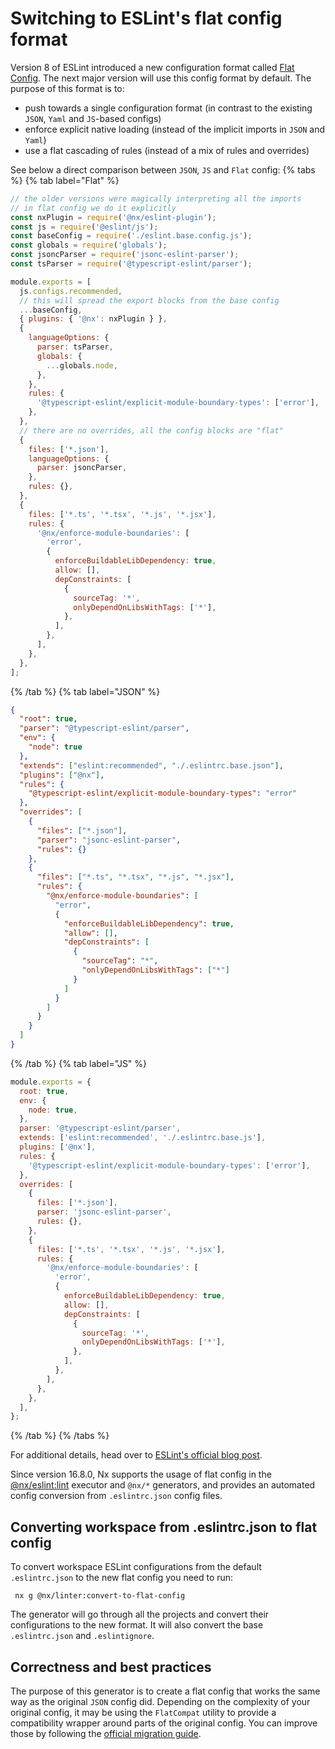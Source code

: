 # Switching to ESLint's flat config format

Version 8 of ESLint introduced a new configuration format called [Flat Config](https://eslint.org/docs/latest/use/configure/configuration-files-new). The next major version will use this config format by default. The purpose of this format is to:

- push towards a single configuration format (in contrast to the existing `JSON`, `Yaml` and `JS`-based configs)
- enforce explicit native loading (instead of the implicit imports in `JSON` and `Yaml`)
- use a flat cascading of rules (instead of a mix of rules and overrides)

See below a direct comparison between `JSON`, `JS` and `Flat` config:
{% tabs %}
{% tab label="Flat" %}

```js {% fileName="eslint.config.js" %}
// the older versions were magically interpreting all the imports
// in flat config we do it explicitly
const nxPlugin = require('@nx/eslint-plugin');
const js = require('@eslint/js');
const baseConfig = require('./eslint.base.config.js');
const globals = require('globals');
const jsoncParser = require('jsonc-eslint-parser');
const tsParser = require('@typescript-eslint/parser');

module.exports = [
  js.configs.recommended,
  // this will spread the export blocks from the base config
  ...baseConfig,
  { plugins: { '@nx': nxPlugin } },
  {
    languageOptions: {
      parser: tsParser,
      globals: {
        ...globals.node,
      },
    },
    rules: {
      '@typescript-eslint/explicit-module-boundary-types': ['error'],
    },
  },
  // there are no overrides, all the config blocks are "flat"
  {
    files: ['*.json'],
    languageOptions: {
      parser: jsoncParser,
    },
    rules: {},
  },
  {
    files: ['*.ts', '*.tsx', '*.js', '*.jsx'],
    rules: {
      '@nx/enforce-module-boundaries': [
        'error',
        {
          enforceBuildableLibDependency: true,
          allow: [],
          depConstraints: [
            {
              sourceTag: '*',
              onlyDependOnLibsWithTags: ['*'],
            },
          ],
        },
      ],
    },
  },
];
```

{% /tab %}
{% tab label="JSON" %}

```json {% fileName=".eslintrc.json" %}
{
  "root": true,
  "parser": "@typescript-eslint/parser",
  "env": {
    "node": true
  },
  "extends": ["eslint:recommended", "./.eslintrc.base.json"],
  "plugins": ["@nx"],
  "rules": {
    "@typescript-eslint/explicit-module-boundary-types": "error"
  },
  "overrides": [
    {
      "files": ["*.json"],
      "parser": "jsonc-eslint-parser",
      "rules": {}
    },
    {
      "files": ["*.ts", "*.tsx", "*.js", "*.jsx"],
      "rules": {
        "@nx/enforce-module-boundaries": [
          "error",
          {
            "enforceBuildableLibDependency": true,
            "allow": [],
            "depConstraints": [
              {
                "sourceTag": "*",
                "onlyDependOnLibsWithTags": ["*"]
              }
            ]
          }
        ]
      }
    }
  ]
}
```

{% /tab %}
{% tab label="JS" %}

```js {% fileName=".eslintrc.js" %}
module.exports = {
  root: true,
  env: {
    node: true,
  },
  parser: '@typescript-eslint/parser',
  extends: ['eslint:recommended', './.eslintrc.base.js'],
  plugins: ['@nx'],
  rules: {
    '@typescript-eslint/explicit-module-boundary-types': ['error'],
  },
  overrides: [
    {
      files: ['*.json'],
      parser: 'jsonc-eslint-parser',
      rules: {},
    },
    {
      files: ['*.ts', '*.tsx', '*.js', '*.jsx'],
      rules: {
        '@nx/enforce-module-boundaries': [
          'error',
          {
            enforceBuildableLibDependency: true,
            allow: [],
            depConstraints: [
              {
                sourceTag: '*',
                onlyDependOnLibsWithTags: ['*'],
              },
            ],
          },
        ],
      },
    },
  ],
};
```

{% /tab %}
{% /tabs %}

For additional details, head over to [ESLint's official blog post](https://eslint.org/blog/2022/08/new-config-system-part-2/).

Since version 16.8.0, Nx supports the usage of flat config in the [@nx/eslint:lint](/nx-api/linter/executors/eslint) executor and `@nx/*` generators, and provides an automated config conversion from `.eslintrc.json` config files.

## Converting workspace from .eslintrc.json to flat config

To convert workspace ESLint configurations from the default `.eslintrc.json` to the new flat config you need to run:

```shell
 nx g @nx/linter:convert-to-flat-config
```

The generator will go through all the projects and convert their configurations to the new format. It will also convert the base `.eslintrc.json` and `.eslintignore`.

## Correctness and best practices

The purpose of this generator is to create a flat config that works the same way as the original `JSON` config did. Depending on the complexity of your original config, it may be using the `FlatCompat` utility to provide a compatibility wrapper around parts of the original config. You can improve those by following the [official migration guide](https://eslint.org/docs/latest/use/configure/migration-guide).
